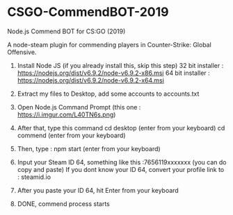 # CSGO-CommendBOT-2019
Node.js Commend BOT for CS:GO (2019) 

A node-steam plugin for commending players in Counter-Strike: Global Offensive.

1. Install Node JS (if you already install this, skip this step)
32 bit installer : https://nodejs.org/dist/v6.9.2/node-v6.9.2-x86.msi
64 bit installer : https://nodejs.org/dist/v6.9.2/node-v6.9.2-x64.msi

2. Extract my files to Desktop, add some accounts to accounts.txt

3. Open Node.js Command Prompt (this one : https://i.imgur.com/L40TN6s.png)

4. After that, type this command
cd desktop (enter from your keyboard)
cd commend (enter from your keyboard)

5. Then, type : npm start (enter from your keyboard)

6. Input your Steam ID 64, something like this :7656119xxxxxxx (you can do copy and paste)
If you dont know your ID 64, convert your profile link to : steamid.io

7. After you paste your ID 64, hit Enter from your keyboard

8. DONE, commend process starts
